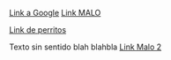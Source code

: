 [Link a Google](https://google.com/)
[Link MALO](https://go00gle.com/)

[Link de perritos](https://enlinea.santotomas.cl/blog-expertos/los-atributos-de-los-perritos-mestizos/)

Texto sin sentido blah blahbla
[Link Malo 2](https://link.algo293.com/)